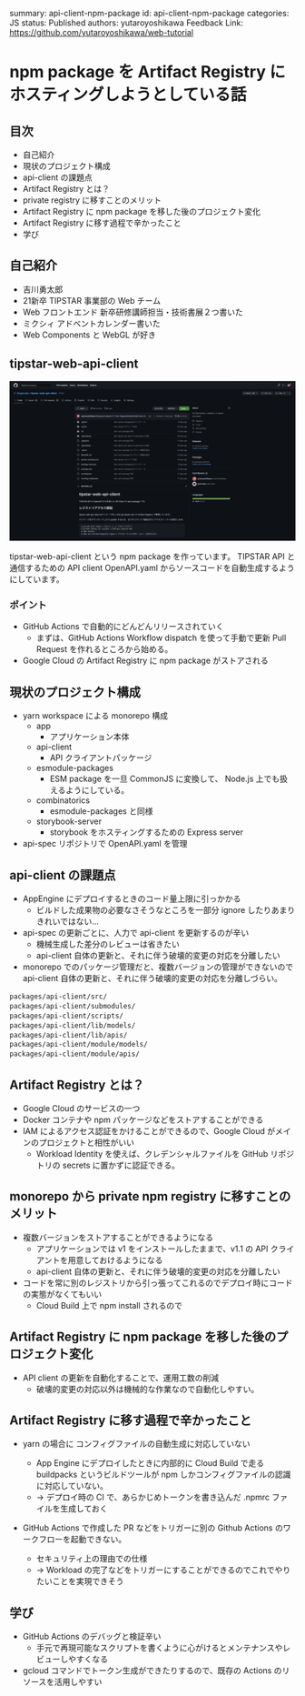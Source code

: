 summary: api-client-npm-package
id: api-client-npm-package
categories: JS
status: Published
authors: yutaroyoshikawa
Feedback Link: https://github.com/yutaroyoshikawa/web-tutorial

# npm package を Artifact Registry にホスティングしようとしている話

## 目次

- 自己紹介
- 現状のプロジェクト構成
- api-client の課題点
- Artifact Registry とは？
- private registry に移すことのメリット
- Artifact Registry に npm package を移した後のプロジェクト変化
- Artifact Registry に移す過程で辛かったこと
- 学び

## 自己紹介

- 吉川勇太郎
- 21新卒 TIPSTAR 事業部の Web チーム
- Web フロントエンド 新卒研修講師担当・技術書展２つ書いた
- ミクシィ アドベントカレンダー書いた
- Web Components と WebGL が好き

## tipstar-web-api-client

![alt-text-here](assets/github.png)

tipstar-web-api-client という npm package を作っています。
TIPSTAR API と 通信するための API client
OpenAPI.yaml からソースコードを自動生成するようにしています。

### ポイント

- GitHub Actions で自動的にどんどんリリースされていく
  - まずは、GitHub Actions Workflow dispatch を使って手動で更新 Pull Request を作れるところから始める。
- Google Cloud の Artifact Registry に npm package がストアされる

## 現状のプロジェクト構成

- yarn workspace による monorepo 構成
  - app
    - アプリケーション本体
  - api-client
    - API クライアントパッケージ
  - esmodule-packages
    - ESM package を一旦 CommonJS に変換して、 Node.js 上でも扱えるようにしている。
  - combinatorics
    - esmodule-packages と同様
  - storybook-server
    - storybook をホスティングするための Express server
- api-spec リポジトリで OpenAPI.yaml を管理

## api-client の課題点

- AppEngine にデプロイするときのコード量上限に引っかかる
  - ビルドした成果物の必要なさそうなところを一部分 ignore したりあまりきれいではない…
- api-spec の更新ごとに、人力で api-client を更新するのが辛い
  - 機械生成した差分のレビューは省きたい
  - api-client 自体の更新と、それに伴う破壊的変更の対応を分離したい
- monorepo でのパッケージ管理だと、複数バージョンの管理ができないので api-client 自体の更新と、それに伴う破壊的変更の対応を分離しづらい。

```bash
packages/api-client/src/
packages/api-client/submodules/
packages/api-client/scripts/
packages/api-client/lib/models/
packages/api-client/lib/apis/
packages/api-client/module/models/
packages/api-client/module/apis/
```

## Artifact Registry とは？

- Google Cloud のサービスの一つ
- Docker コンテナや npm パッケージなどをストアすることができる
- IAM によるアクセス認証をかけることができるので、Google Cloud がメインのプロジェクトと相性がいい
  - Workload Identity を使えば、クレデンシャルファイルを GitHub リポジトリの secrets に置かずに認証できる。

## monorepo から private npm registry に移すことのメリット

- 複数バージョンをストアすることができるようになる
  - アプリケーションでは v1 をインストールしたままで、v1.1 の API クライアントを用意しておけるようになる
  - api-client 自体の更新と、それに伴う破壊的変更の対応を分離したい
- コードを常に別のレジストリから引っ張ってこれるのでデプロイ時にコードの実態がなくてもいい
  - Cloud Build 上で npm install されるので

## Artifact Registry に npm package を移した後のプロジェクト変化

- API client の更新を自動化することで、運用工数の削減
  - 破壊的変更の対応以外は機械的な作業なので自動化しやすい。

## Artifact Registry に移す過程で辛かったこと

- yarn の場合に コンフィグファイルの自動生成に対応していない
  - App Engine にデプロイしたときに内部的に Cloud Build で走る buildpacks というビルドツールが npm しかコンフィグファイルの認識に対応していない。
  - -> デプロイ時の CI で、あらかじめトークンを書き込んだ .npmrc ファイルを生成しておく

- GitHub Actions で作成した PR などをトリガーに別の Github Actions のワークフローを起動できない。
  - セキュリティ上の理由での仕様
  - -> Workload の完了などをトリガーにすることができるのでこれでやりたいことを実現できそう

## 学び

- GitHub Actions のデバッグと検証辛い
  - 手元で再現可能なスクリプトを書くように心がけるとメンテナンスやレビューしやすくなる
- gcloud コマンドでトークン生成ができたりするので、既存の Actions のリソースを活用しやすい
